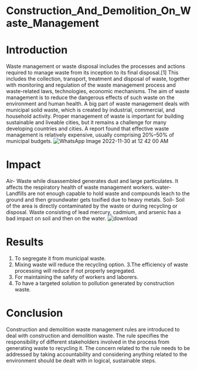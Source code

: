 # Construction_And_Demolition_On_Waste_Management

# Introduction
Waste management or waste disposal includes the processes and actions required to manage waste from its inception to its final disposal.[1] This includes the collection, transport, treatment and disposal of waste, together with monitoring and regulation of the waste management process and waste-related laws, technologies, economic mechanisms.
   The aim of waste management is to reduce the dangerous effects of such waste on the environment and human health. A big part of waste management deals with municipal solid waste, which is created by industrial, commercial, and household activity.
   Proper management of waste is important for building sustainable and liveable cities, but it remains a challenge for many developing countries and cities. A report found that effective waste management is relatively expensive, usually comprising 20%–50% of municipal budgets.
   ![WhatsApp Image 2022-11-30 at 12 42 00 AM](https://user-images.githubusercontent.com/91109615/204624498-cb3dec53-b2d8-4363-a552-77e7a3215f60.jpeg)

# Impact
Air- Waste while disassembled generates dust and large particulates. It affects the respiratory health of waste management workers.
water- Landfills are not enough capable to hold waste and compounds leach to the ground and then groundwater gets toxified due to heavy metals.
Soil- Soil of the area is directly contaminated by the waste or during recycling or disposal. Waste consisting of lead mercury, cadmium, and arsenic has a bad impact on soil and then on the water.
![download](https://user-images.githubusercontent.com/91109615/204626362-11b72307-4f66-43b5-997e-f19e2af84c99.jpg)

# Results
1. To segregate it from municipal waste.
2. Mixing waste will reduce the recycling option.
3.The efficiency of waste processing will reduce if not properly segregated.
4. For maintaining the safety of workers and laborers.
5. To have a targeted solution to pollution generated by construction waste.

# Conclusion
Construction and demolition waste management rules are introduced to deal with construction and demolition waste. The rule specifies the responsibility of different stakeholders involved in the process from generating waste to recycling it.  The concern related to the rule needs to be addressed by taking accountability and considering anything related to the environment should be dealt with in logical, sustainable steps.
